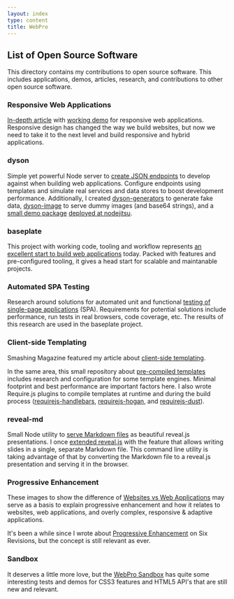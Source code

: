 ```yaml
---
layout: index
type: content
title: WebPro
---
```


## List of Open Source Software

This directory contains my contributions to open source software. This includes applications, demos, articles, research, and contributions to other open source software.

### Responsive Web Applications

[In-depth article](http://mobile.smashingmagazine.com/2013/06/12/building-a-responsive-web-application/) with [working demo](http://webpro.github.io/responsive-web-apps/) for responsive web applications.
Responsive design has changed the way we build websites, but now we need to take it to the next level and build responsive and hybrid applications.

### dyson

Simple yet powerful Node server to [create JSON endpoints](http://webpro.github.io/dyson/) to develop against when building web applications.
Configure endpoints using templates and simulate real services and data stores to boost development performance.
Additionally, I created [dyson-generators](https://github.com/webpro/dyson-generators) to generate fake data,
[dyson-image](https://github.com/webpro/dyson-generators) to serve dummy images (and base64 strings),
and a [small demo package](https://github.com/webpro/dyson-demo) [deployed at nodejitsu](http://dyson.jit.su/).

### baseplate

This project with working code, tooling and workflow represents [an excellent start to build web applications](https://github.com/webpro/baseplate) today.
Packed with features and pre-configured tooling, it gives a head start for scalable and maintanable projects.

### Automated SPA Testing

Research around solutions for automated unit and functional [testing of single-page applications](https://github.com/webpro/Automated-SPA-Testing) (SPA).
Requirements for potential solutions include performance, run tests in real browsers, code coverage, etc.
The results of this research are used in the baseplate project.

### Client-side Templating

Smashing Magazine featured my article about [client-side templating](http://coding.smashingmagazine.com/2012/12/05/client-side-templating/).

In the same area, this small repository about [pre-compiled templates](https://github.com/webpro/precompiled-templates) includes research and configuration for some template engines.
Minimal footprint and best performance are important factors here.
I also wrote Require.js plugins to compile templates at runtime and during the build process
([requirejs-handlebars](https://github.com/webpro/requirejs-handlebars), [requirejs-hogan](https://github.com/webpro/requirejs-hogan), and [requirejs-dust](https://github.com/webpro/requirejs-dust)).

### reveal-md

Small Node utility to [serve Markdown files](http://webpro.github.io/reveal-md/) as beautiful reveal.js presentations.
I once [extended reveal.js](https://github.com/hakimel/reveal.js/pull/329) with the feature that allows writing slides in a single, separate Markdown file.
This command line utility is taking advantage of that by converting the Markdown file to a reveal.js presentation and serving it in the browser.

### Progressive Enhancement

These images to show the difference of [Websites vs Web Applications](https://github.com/webpro/Websites-vs-Web-Applications) may serve as a basis
to explain progressive enhancement and how it relates to websites, web applications, and overly complex, responsive & adaptive applications.

It's been a while since I wrote about [Progressive Enhancement](http://sixrevisions.com/web-development/progressive-enhancement/) on Six Revisions, but the concept is still relevant as ever.

### Sandbox

It deserves a little more love, but the [WebPro Sandbox](http://sandbox.webpro.nl) has quite some interesting tests and demos for CSS3 features and HTML5 API's that are still new and relevant.
